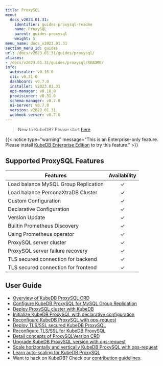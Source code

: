 ```yaml
---
title: ProxySQL
menu:
  docs_v2023.01.31:
    identifier: guides-proxysql-readme
    name: ProxySQL
    parent: guides-proxysql
    weight: 5
menu_name: docs_v2023.01.31
section_menu_id: guides
url: /docs/v2023.01.31/guides/proxysql/
aliases:
- /docs/v2023.01.31/guides/proxysql/README/
info:
  autoscaler: v0.16.0
  cli: v0.31.0
  dashboard: v0.7.0
  installer: v2023.01.31
  ops-manager: v0.18.0
  provisioner: v0.31.0
  schema-manager: v0.7.0
  ui-server: v0.7.0
  version: v2023.01.31
  webhook-server: v0.7.0
---
```


> New to KubeDB? Please start [here](/docs/v2023.01.31/README).

{{< notice type="warning" message="This is an Enterprise-only feature. Please install [KubeDB Enterprise Edition](/docs/v2023.01.31/setup/install/enterprise) to try this feature." >}}

## Supported ProxySQL Features

| Features                             | Availability |
| ------------------------------------ | :----------: |
| Load balance MySQL Group Replication |   &#10003;   |
| Load balance PerconaXtraDB Cluster   |   &#10003;   |
| Custom Configuration                 |   &#10003;   |
| Declarative Configuration            |   &#10003;   |
| Version Update                       |   &#10003;   |
| Builtin Prometheus Discovery         |   &#10003;   |
| Using Prometheus operator            |   &#10003;   |
| ProxySQL server cluster              |   &#10003;   |
| ProxySQL server failure recovery     |   &#10003;   |
| TLS secured connection for backend   |   &#10003;   |
| TLS secured connection for frontend  |   &#10003;   |

## User Guide

- [Overview of KubeDB ProxySQL CRD](/docs/v2023.01.31/guides/proxysql/concepts/proxysql/) 
- [Configure KubeDB ProxySQL for MySQL Group Replication](/docs/v2023.01.31/guides/proxysql/quickstart/mysqlgrp/)
- [Deploy ProxySQL cluster with KubeDB](/docs/v2023.01.31/guides/proxysql/clustering/proxysql-cluster/) 
- [Initialize KubeDB ProxySQL with declarative configuration](/docs/v2023.01.31/guides/proxysql/concepts/declarative-configuration/) 
- [Reconfigure KubeDB ProxySQL with ops-request](/docs/v2023.01.31/guides/proxysql/concepts/opsrequest/)
- [Deploy TLS/SSL secured KubeDB ProxySQL](/docs/v2023.01.31/guides/proxysql/tls/configure/)
- [Reconfigure TLS/SSL for KubeDB ProxySQL](/docs/v2023.01.31/guides/proxysql/reconfigure-tls/cluster/)
- [Detail concepts of ProxySQLVersion CRD](/docs/v2023.01.31/guides/proxysql/concepts/proxysql-version/)
- [Upgrade KubeDB ProxySQL version with ops-request](/docs/v2023.01.31/guides/proxysql/upgrading/cluster/)
- [Scale horizontally and vertically KubeDB ProxySQL with ops-request](/docs/v2023.01.31/guides/proxysql/scaling/horizontal-scaling/cluster/)
- [Learn auto-scaling for KubeDB ProxySQL](/docs/v2023.01.31/guides/proxysql/autoscaler/compute/cluster/)
- Want to hack on KubeDB? Check our [contribution guidelines](/docs/v2023.01.31/CONTRIBUTING).

